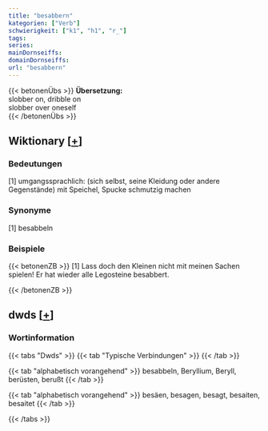 ```yaml
---
title: "besabbern"
kategorien: ["Verb"]
schwierigkeit: ["k1", "h1", "r_"]
tags:
series:
mainDornseiffs:
domainDornseiffs:
url: "besabbern"
---
```


{{< betonenÜbs >}}
**Übersetzung:**  
slobber on, dribble on  
slobber  over  oneself  
{{< /betonenÜbs >}}

## Wiktionary [[+](https://de.wiktionary.org/wiki/besabbern)]

### Bedeutungen
[1] umgangssprachlich: (sich selbst, seine Kleidung oder andere Gegenstände) mit Speichel, Spucke schmutzig machen  

### Synonyme
[1] besabbeln  

### Beispiele
{{< betonenZB >}}
[1] Lass doch den Kleinen nicht mit meinen Sachen spielen! Er hat wieder alle Legosteine besabbert.  

{{< /betonenZB >}}


## dwds [[+](https://www.dwds.de/wb/besabbern)]

### Wortinformation
{{< tabs "Dwds" >}}
{{< tab "Typische Verbindungen" >}}
{{< /tab >}}

{{< tab "alphabetisch vorangehend" >}}
besabbeln, Beryllium, Beryll, berüsten, berußt
{{< /tab >}}

{{< tab "alphabetisch vorangehend" >}}
besäen, besagen, besagt, besaiten, besaitet
{{< /tab >}}

{{< /tabs >}}

